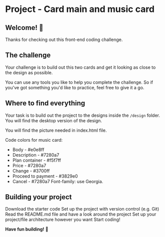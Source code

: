# Project - Card main and music card

## Welcome! 👋

Thanks for checking out this front-end coding challenge.

## The challenge

Your challenge is to build out this two cards and get it looking as close to the design as possible.

You can use any tools you like to help you complete the challenge. So if you've got something you'd like to practice, feel free to give it a go.

## Where to find everything

Your task is to build out the project to the designs inside the `/design` folder. You will find the desktop version of the design. 

You will find the picture needed in index.html file.

Code colors for music card: 
- Body - #e0e8ff
- Description - #7280a7
- Plan container - #f5f7ff
- Price - #7280a7
- Change - #3700ff
- Proceed to payment - #3829e0
- Cancel - #7280a7
Font-family: use Georgia. 


## Building your project

Download the starter code
Set up the project with version control (e.g. Git)
Read the README.md file and have a look around the project
Set up your project/file architecture however you want
Start coding!

**Have fun building!** 🚀
